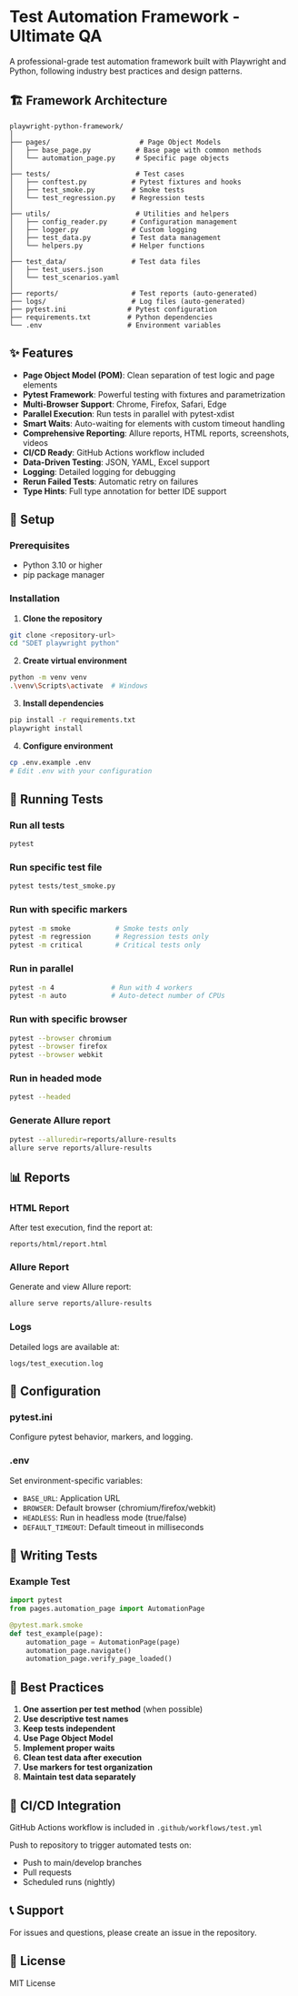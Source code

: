 # Test Automation Framework - Ultimate QA

A professional-grade test automation framework built with Playwright and Python, following industry best practices and design patterns.

## 🏗️ Framework Architecture

```
playwright-python-framework/
│
├── pages/                      # Page Object Models
│   ├── base_page.py           # Base page with common methods
│   └── automation_page.py     # Specific page objects
│
├── tests/                     # Test cases
│   ├── conftest.py           # Pytest fixtures and hooks
│   ├── test_smoke.py         # Smoke tests
│   └── test_regression.py    # Regression tests
│
├── utils/                     # Utilities and helpers
│   ├── config_reader.py      # Configuration management
│   ├── logger.py             # Custom logging
│   ├── test_data.py          # Test data management
│   └── helpers.py            # Helper functions
│
├── test_data/                # Test data files
│   ├── test_users.json
│   └── test_scenarios.yaml
│
├── reports/                  # Test reports (auto-generated)
├── logs/                     # Log files (auto-generated)
├── pytest.ini               # Pytest configuration
├── requirements.txt         # Python dependencies
└── .env                     # Environment variables
```

## ✨ Features

- **Page Object Model (POM)**: Clean separation of test logic and page elements
- **Pytest Framework**: Powerful testing with fixtures and parametrization
- **Multi-Browser Support**: Chrome, Firefox, Safari, Edge
- **Parallel Execution**: Run tests in parallel with pytest-xdist
- **Smart Waits**: Auto-waiting for elements with custom timeout handling
- **Comprehensive Reporting**: Allure reports, HTML reports, screenshots, videos
- **CI/CD Ready**: GitHub Actions workflow included
- **Data-Driven Testing**: JSON, YAML, Excel support
- **Logging**: Detailed logging for debugging
- **Rerun Failed Tests**: Automatic retry on failures
- **Type Hints**: Full type annotation for better IDE support

## 🚀 Setup

### Prerequisites
- Python 3.10 or higher
- pip package manager

### Installation

1. **Clone the repository**
```bash
git clone <repository-url>
cd "SDET playwright python"
```

2. **Create virtual environment**
```bash
python -m venv venv
.\venv\Scripts\activate  # Windows
```

3. **Install dependencies**
```bash
pip install -r requirements.txt
playwright install
```

4. **Configure environment**
```bash
cp .env.example .env
# Edit .env with your configuration
```

## 🧪 Running Tests

### Run all tests
```bash
pytest
```

### Run specific test file
```bash
pytest tests/test_smoke.py
```

### Run with specific markers
```bash
pytest -m smoke           # Smoke tests only
pytest -m regression      # Regression tests only
pytest -m critical        # Critical tests only
```

### Run in parallel
```bash
pytest -n 4              # Run with 4 workers
pytest -n auto           # Auto-detect number of CPUs
```

### Run with specific browser
```bash
pytest --browser chromium
pytest --browser firefox
pytest --browser webkit
```

### Run in headed mode
```bash
pytest --headed
```

### Generate Allure report
```bash
pytest --alluredir=reports/allure-results
allure serve reports/allure-results
```

## 📊 Reports

### HTML Report
After test execution, find the report at:
```
reports/html/report.html
```

### Allure Report
Generate and view Allure report:
```bash
allure serve reports/allure-results
```

### Logs
Detailed logs are available at:
```
logs/test_execution.log
```

## 🔧 Configuration

### pytest.ini
Configure pytest behavior, markers, and logging.

### .env
Set environment-specific variables:
- `BASE_URL`: Application URL
- `BROWSER`: Default browser (chromium/firefox/webkit)
- `HEADLESS`: Run in headless mode (true/false)
- `DEFAULT_TIMEOUT`: Default timeout in milliseconds

## 📝 Writing Tests

### Example Test
```python
import pytest
from pages.automation_page import AutomationPage

@pytest.mark.smoke
def test_example(page):
    automation_page = AutomationPage(page)
    automation_page.navigate()
    automation_page.verify_page_loaded()
```

## 🎯 Best Practices

1. **One assertion per test method** (when possible)
2. **Use descriptive test names**
3. **Keep tests independent**
4. **Use Page Object Model**
5. **Implement proper waits**
6. **Clean test data after execution**
7. **Use markers for test organization**
8. **Maintain test data separately**

## 🔄 CI/CD Integration

GitHub Actions workflow is included in `.github/workflows/test.yml`

Push to repository to trigger automated tests on:
- Push to main/develop branches
- Pull requests
- Scheduled runs (nightly)

## 📞 Support

For issues and questions, please create an issue in the repository.

## 📄 License

MIT License
